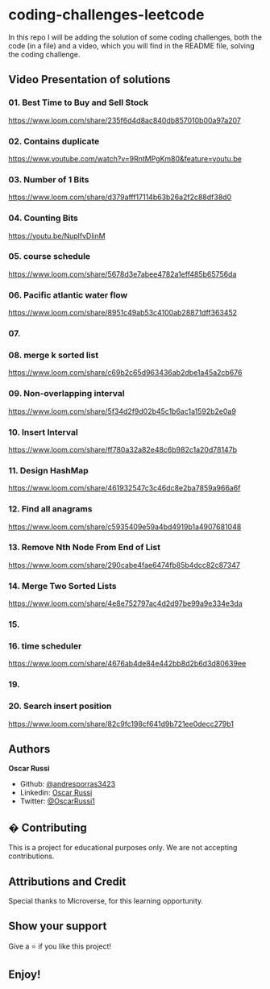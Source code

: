 # coding-challenges-leetcode

In this repo I will be adding the solution of some coding challenges, both the code (in a file) and a video, which you will find in the README file, solving the coding challenge.

## Video Presentation of solutions

### 01. Best Time to Buy and Sell Stock

https://www.loom.com/share/235f6d4d8ac840db857010b00a97a207

### 02. Contains duplicate

https://www.youtube.com/watch?v=9RntMPgKm80&feature=youtu.be

### 03.  Number of 1 Bits

https://www.loom.com/share/d379afff17114b63b26a2f2c88df38d0

### 04. Counting Bits

https://youtu.be/NuplfvDlinM 

### 05. course schedule

https://www.loom.com/share/5678d3e7abee4782a1eff485b65756da

### 06. Pacific atlantic water flow

https://www.loom.com/share/8951c49ab53c4100ab28871dff363452

### 07.

### 08. merge k sorted list

https://www.loom.com/share/c69b2c65d963436ab2dbe1a45a2cb676

### 09. Non-overlapping interval

https://www.loom.com/share/5f34d2f9d02b45c1b6ac1a1592b2e0a9

### 10. Insert Interval

https://www.loom.com/share/ff780a32a82e48c6b982c1a20d78147b

### 11. Design HashMap

https://www.loom.com/share/461932547c3c46dc8e2ba7859a966a6f

### 12. Find all anagrams

https://www.loom.com/share/c5935409e59a4bd4919b1a4907681048

### 13. Remove Nth Node From End of List

https://www.loom.com/share/290cabe4fae6474fb85b4dcc82c87347

### 14. Merge Two Sorted Lists

https://www.loom.com/share/4e8e752797ac4d2d97be99a9e334e3da

### 15.

### 16. time scheduler

https://www.loom.com/share/4676ab4de84e442bb8d2b6d3d80639ee

### 19.

### 20. Search insert position

https://www.loom.com/share/82c9fc198cf641d9b721ee0decc279b1

## Authors

**Oscar Russi**
- Github: [@andresporras3423](https://github.com/andresporras3423/)
- Linkedin: [Oscar Russi](https://www.linkedin.com/in/oscar-andres-russi-porras/)
- Twitter: [@OscarRussi1](https://twitter.com/OscarRussi1)

## � Contributing

This is a project for educational purposes only. We are not accepting contributions.

## Attributions and Credit

Special thanks to Microverse, for this learning opportunity. 

## Show your support

Give a ⭐️ if you like this project!

## Enjoy!
